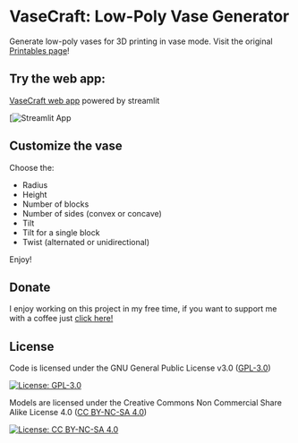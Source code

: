# VaseCraft: Low-Poly Vase Generator
Generate low-poly vases for 3D printing in vase mode.
Visit the original [Printables page](https://www.printables.com/it/model/556002-vasecraft-low-poly-vase-generator)!

## Try the web app:

[VaseCraft web app](LINK) powered by streamlit

[![Streamlit App](LINK)

## Customize the vase

Choose the:

- Radius
- Height
- Number of blocks
- Number of sides (convex or concave)
- Tilt 
- Tilt for a single block
- Twist (alternated or unidirectional)

Enjoy!

## Donate

I enjoy working on this project in my free time, if you want to support me with a coffee just [click here!](https://www.paypal.com/donate/?hosted_button_id=V4LJ3Z3B3KXRY)

## License

Code is licensed under the GNU General Public License v3.0 ([GPL-3.0](https://www.gnu.org/licenses/gpl-3.0.en.html))

[![License: GPL-3.0](https://img.shields.io/badge/License-GPL%20v3-lightgrey.svg)](https://www.gnu.org/licenses/gpl-3.0.en.html)

Models are licensed under the Creative Commons Non Commercial Share Alike License 4.0 ([CC BY-NC-SA 4.0](https://creativecommons.org/licenses/by-nc-sa/4.0/))

[![License: CC BY-NC-SA 4.0](https://img.shields.io/badge/License-CC%20BY--NC--SA%204.0-lightgrey.svg)](https://creativecommons.org/licenses/by-nc-sa/4.0/)
